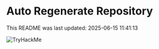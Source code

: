 # Auto Regenerate Repository

This README was last updated: 2025-06-15 11:41:13

 ![TryHackMe](https://tryhackme.com/badge/533634)